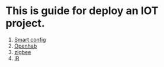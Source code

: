 # This is guide for deploy an IOT project.
1. [Smart config](https://github.com/leduyhung/IOT_ANDROID/tree/master/smartconfig)
2. [Openhab](https://github.com/leduyhung/IOT_ANDROID/tree/master/openhab)
3. [zigbee](https://github.com/leduyhung/IOT_ANDROID/tree/master/zigbee)
4. [IR](https://github.com/leduyhung/IOT_ANDROID/tree/master/ir)